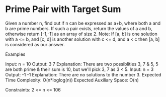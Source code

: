 # Prime Pair with Target Sum

Given a number n, find out if n can be expressed as a+b, where both a and b are prime numbers. If such a pair exists, return the values of a and b, otherwise return [-1,-1] as an array of size 2.
Note: If [a, b] is one solution with a <= b, and [c, d] is another solution with c <= d, and a < c then  [a, b] is considered as our answer.

Examples

Input: n = 10
Output: 3 7
Explanation: There are two possiblities 3, 7 & 5, 5 are both prime & their sum is 10, but we'll pick 3, 7 as 3 < 5.
Input: n = 3
Output: -1 -1
Explanation: There are no solutions to the number 3.
Expected Time Complexity: O(n*loglog(n))
Expected Auxiliary Space: O(n)

Constraints:
2 <= n <= 106